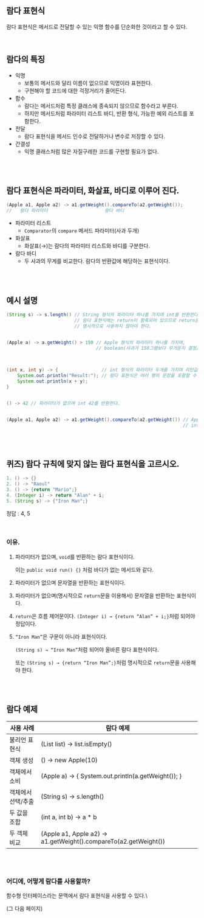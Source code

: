 ## 람다 표현식

람다 표현식은 메서드로 전달할 수 있는 익명 함수를 단순화한 것이라고 할 수 있다.

<br/>

## 람다의 특징

- 익명
    - 보통의 메서드와 달리 이름이 없으므로 익명이라 표현한다.
    - 구현해야 할 코드에 대한 걱정거리가 줄어든다.
- 함수
    - 람다는 메서드처럼 특정 클래스에 종속되지 않으므로 함수라고 부른다.
    - 하지만 메서드처럼 파라미터 리스트 바디, 반환 형식, 가능한 예외 리스트를 포함한다.
- 전달
    - 람다 표현식을 메서드 인수로 전달하거나 변수로 저장할 수 있다.
- 간결성
    - 익명 클래스처럼 많은 자질구레한 코드를 구현할 필요가 없다.

<br/><br/>

## 람다 표현식은 파라미터, 화살표, 바디로 이루어 진다.

```java
(Apple a1, Apple a2) -> a1.getWeight().compareTo(a2.getWeight());
//   람다 파라미터                     람다 바디
```



- 파라미터 리스트
    - `Comparator`의 `compare` 메서드 파라미터(사과 두개)
- 화살표
    - 화살표(→)는 람다의 파라미터 리스트와 바디를 구분한다.
- 람다 바디
    - 두 사과의 무게를 비교한다. 람다의 반환값에 해당하는 표현식이다.

<br/><br/>

## 예시 설명

```java
(String s) -> s.length() // String 형식의 파라미터 하나를 가지며 int를 반환한다.
                         // 람다 표현식에는 return이 함축되어 있으므로 return문을
                         // 명시적으로 사용하지 않아야 한다.


(Apple a) -> a.getWeight() > 150 // Apple 형식의 파라미터 하나를 가지며,
                                 // boolean(사과가 150그램보다 무거운지 결정)을 반환한다.
        


(int x, int y) -> {                // int 형식의 파라미터 두개를 가지며 리턴값이 없다. (void 리턴)
    System.out.println("Result:"); // 람다 표현식은 여러 행의 문장을 포함할 수 있다. 
    System.out.println(x + y);
}


() -> 42 // 파라미터가 없으며 int 42를 반환한다.


(Apple a1, Apple a2) -> a1.getWeight().compareTo(a2.getWeight()) // Apple 형식의 파라미터 두개를 가지며
                                                                 // int(두 사과의 무게 비교 결과)를 반환
```

<br/><br/>

## 퀴즈) 람다 규칙에 맞지 않는 람다 표현식을 고르시오.

```java
1. () -> {}
2. () -> "Raoul"
3. () -> {return "Mario";}
4. (Integer i) -> return "Alan" + i;
5. (String s) -> {"Iron Man";}
```

정답 : 4, 5

<br/>

### 이유.

1. 파라미터가 없으며, `void`를 반환하는 람다 표현식이다.
    
    이는 `public void run() {}` 처럼 바디가 없는 메서드와 같다.
    
2. 파라미터가 없으며 문자열을 반환하는 표현식이다.

3. 파라미터가 없으며(명시적으로 `return`문을 이용해서) 문자열을 반환하는 표현식이다.
4. `return`은 흐름 제어문이다. `(Integer i) → {return “Alan” + i;}`처럼 되어야 정답이다.
5. `“Iron Man”`은 구문이 아니라 표현식이다.
    
    `(String s) → “Iron Man”`처럼 되어야 올바른 람다 표현식이다.
    
    또는 `(String s) → {return “Iron Man”;}`처럼 명시적으로 `return`문을 사용해야 한다.

<br/><br/>

## 람다 예제

| 사용 사례 | 람다 예제 |
| --- | --- |
| 불리언 표현식 | (List<String> list) → list.isEmpty() |
| 객체 생성 | () → new Apple(10) |
| 객체에서 소비 | (Apple a) → { System.out.println(a.getWeight()); } |
| 객체에서 선택/추출 | (String s) → s.length() |
| 두 값을 조합 | (int a, int b) → a * b |
| 두 객체 비교 | (Apple a1, Apple a2) → a1.getWeight().compareTo(a2.getWeight()) |

<br/><br/>

### 어디에, 어떻게 람다를 사용할까?

함수형 인터페이스라는 문맥에서 람다 표현식을 사용할 수 있다.\

(그 다음 페이지)